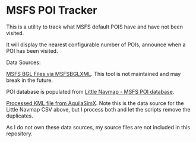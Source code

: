 # MSFS POI Tracker

This is a utility to track what MSFS default POIS have and have not been visited.

It will display the nearest configurable number of POIs, announce when a POI has been visited.

Data Sources:

[MSFS BGL Files via MSFSBGLXML](https://www.fsdeveloper.com/forum/threads/msfsbglxml-convert-msfs-2020-bgl-files-to-xml.450677/). This tool is not maintained and may break in the future.

POI database is populated from [Little Navmap - MSFS POI database](https://flightsim.to/file/17193/little-navmap-msfs-poi-database).

[Processed KML file from AquilaSimX](https://www.google.com/maps/d/u/0/viewer?mid=1KUg5jwyT_9k2A9n5IZ99UChlhfVUfO5S&ll=-3.81666561775622e-14%2C34.777393240969104&z=1). Note this is the data source for the Little Navmap CSV above, but I process both and let the scripts remove the duplicates.

As I do not own these data sources, my source files are not included in this repository.